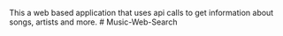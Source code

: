 This a web based application that uses api calls to get information about songs, artists and more. # Music-Web-Search
